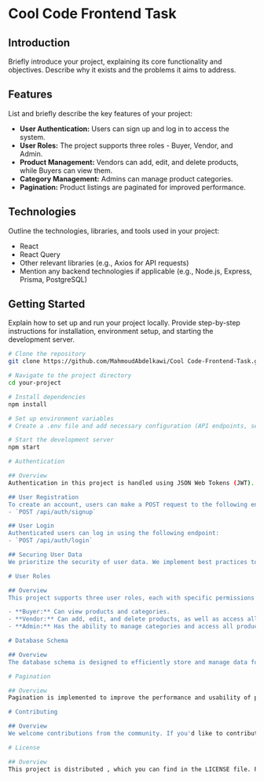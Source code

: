 # Cool Code Frontend Task

## Introduction

Briefly introduce your project, explaining its core functionality and objectives. Describe why it exists and the problems it aims to address.

## Features

List and briefly describe the key features of your project:

- **User Authentication:** Users can sign up and log in to access the system.
- **User Roles:** The project supports three roles - Buyer, Vendor, and Admin.
- **Product Management:** Vendors can add, edit, and delete products, while Buyers can view them.
- **Category Management:** Admins can manage product categories.
- **Pagination:** Product listings are paginated for improved performance.

## Technologies

Outline the technologies, libraries, and tools used in your project:

- React
- React Query
- Other relevant libraries (e.g., Axios for API requests)
- Mention any backend technologies if applicable (e.g., Node.js, Express, Prisma, PostgreSQL)

## Getting Started

Explain how to set up and run your project locally. Provide step-by-step instructions for installation, environment setup, and starting the development server.

```bash
# Clone the repository
git clone https://github.com/MahmoudAbdelkawi/Cool Code-Frontend-Task.git

# Navigate to the project directory
cd your-project

# Install dependencies
npm install

# Set up environment variables
# Create a .env file and add necessary configuration (API endpoints, secret keys, etc.)

# Start the development server
npm start

# Authentication

## Overview
Authentication in this project is handled using JSON Web Tokens (JWT). It allows users to securely access the system. Below, you'll find details about user registration and login processes, along with information about securing user data.

## User Registration
To create an account, users can make a POST request to the following endpoint:
- `POST /api/auth/signup`

## User Login
Authenticated users can log in using the following endpoint:
- `POST /api/auth/login`

## Securing User Data
We prioritize the security of user data. We implement best practices to protect sensitive information and user privacy.

# User Roles

## Overview
This project supports three user roles, each with specific permissions and capabilities:

- **Buyer:** Can view products and categories.
- **Vendor:** Can add, edit, and delete products, as well as access all products and categories.
- **Admin:** Has the ability to manage categories and access all products.

# Database Schema

## Overview
The database schema is designed to efficiently store and manage data for the application. Below, you'll find an overview of the database structure, including tables and their relationships if applicable.

# Pagination

## Overview
Pagination is implemented to improve the performance and usability of product listings. Below, you'll find details about how pagination is handled:

# Contributing

## Overview
We welcome contributions from the community. If you'd like to contribute to this project, please follow our guidelines for submitting bug reports, feature requests, or pull requests. We also adhere to specific coding standards and development workflows.

# License

## Overview
This project is distributed , which you can find in the LICENSE file. Please review the full license details for more information.
